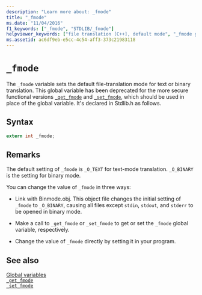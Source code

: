 ```yaml
---
description: "Learn more about: _fmode"
title: "_fmode"
ms.date: "11/04/2016"
f1_keywords: ["_fmode", "STDLIB/_fmode"]
helpviewer_keywords: ["file translation [C++], default mode", "_fmode global variable"]
ms.assetid: ac6df9eb-e5cc-4c54-aff3-373c21983118
---
```

# `_fmode`

The `_fmode` variable sets the default file-translation mode for text or binary translation. This global variable has been deprecated for the more secure functional versions [`_get_fmode`](./reference/get-fmode.md) and [`_set_fmode`](./reference/set-fmode.md), which should be used in place of the global variable. It's declared in Stdlib.h as follows.

## Syntax

```C
extern int _fmode;
```

## Remarks

The default setting of `_fmode` is `_O_TEXT` for text-mode translation. `_O_BINARY` is the setting for binary mode.

You can change the value of `_fmode` in three ways:

- Link with Binmode.obj. This object file changes the initial setting of `_fmode` to `_O_BINARY`, causing all files except `stdin`, `stdout`, and `stderr` to be opened in binary mode.

- Make a call to `_get_fmode` or `_set_fmode` to get or set the `_fmode` global variable, respectively.

- Change the value of `_fmode` directly by setting it in your program.

## See also

[Global variables](./global-variables.md)\
[`_get_fmode`](./reference/get-fmode.md)\
[`_set_fmode`](./reference/set-fmode.md)
